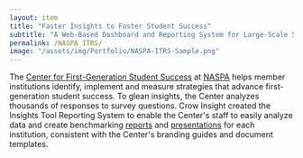 ```yaml
---
layout: item
title: "Faster Insights to Foster Student Success"
subtitle: "A Web-Based Dashboard and Reporting System for Large-Scale Surveys"
permalink: /NASPA_ITRS/
image: "/assets/img/Portfolio/NASPA-ITRS-Sample.png"
---
```


The [Center for First-Generation Student Success](https://firstgen.naspa.org/) at [NASPA](https://www.naspa.org/) helps member institutions identify, implement and measure strategies that advance first-generation student success. To glean insights, the Center analyzes thousands of responses to survey questions. Crow Insight created the Insights Tool Reporting System to enable the Center's staff to easily analyze data and create benchmarking [reports](/assets/pdfs/ITRS-Benchmarking-Report-Sample.pdf) and [presentations](/assets/pdfs/ITRS-Benchmarking-Presentation-Sample.pdf) for each institution, consistent with the Center's branding guides and document templates.

